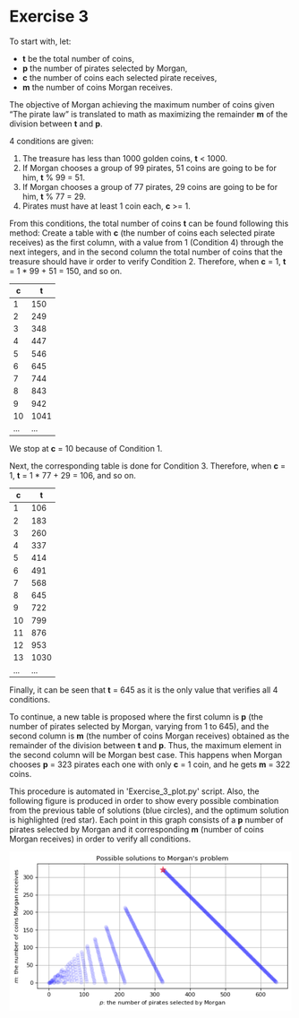# Exercise 3

To start with, let:
* **t** be the total number of coins,
* **p** the number of pirates selected by Morgan,
* **c** the number of coins each selected pirate receives,
* **m** the number of coins Morgan receives.

The objective of Morgan achieving the maximum number of coins given “The pirate law” is translated to math as maximizing the remainder **m** of the division between **t** and **p**.

4 conditions are given:

1. The treasure has less than 1000 golden coins, **t** < 1000.
2. If Morgan chooses a group of 99 pirates, 51 coins are going to be for him, **t** % 99 = 51.
3. If Morgan chooses a group of 77 pirates, 29 coins are going to be for him, **t** % 77 = 29.
4. Pirates must have at least 1 coin each, **c** >= 1.

From this conditions, the total number of coins **t** can be found following this method:
Create a table with **c** (the number of coins each selected pirate receives) as the first column, with a value from 1 (Condition 4) through the next integers, and in the second column the total number of coins that the treasure should have ir order to verify Condition 2. Therefore, when **c** = 1, **t** = 1 * 99 + 51 = 150, and so on.

| **c** | **t** |
| 	 --- 	|     --- 	   |
|	  1	    |	  150   |	
|	  2	    |	  249	   |	
|	  3	    |	  348	   |
|	  4	    |	  447	   |
|	  5	    |	  546	   |
|	  6	    |	  645	   |
|	  7	    |	  744	   |
|	  8	    |	  843	   |
|	  9	    |	  942	   |
|	  10    |	  1041	   |
|    ...	|	  ...	   |	

We stop at **c** = 10 because of Condition 1.

Next, the corresponding table is done for Condition 3. Therefore, when **c** = 1, **t** = 1 * 77 +  29 = 106, and so on.

| **c** | **t** |
| 	 --- 	|     --- 	   |
|	  1	    |	  106   |	
|	  2	    |	  183	   |	
|	  3	    |	  260	   |
|	  4	    |	  337	   |
|	  5	    |	  414	   |
|	  6	    |	  491	   |
|	  7	    |	  568	   |
|	  8	    |	  645	   |
|	  9	    |	  722	   |
|	  10    |	  799	   |
|	  11	|	  876	   |
|	  12    |	  953	   |
|	  13    |	  1030	   |
|    ...	|	  ...	   |

Finally, it can be seen that **t** = 645 as it is the only value that verifies all 4 conditions.

To continue, a new table is proposed where the first column is **p** (the number of pirates selected by Morgan, varying from 1 to 645), and the second column is **m** (the number of coins Morgan receives) obtained as the remainder of the division between **t** and **p**. Thus, the maximum element in the second column will be Morgan best case. This happens when Morgan chooses **p** = 323 pirates each one with only **c** = 1 coin, and he gets **m** = 322 coins.

This procedure is automated in 'Exercise_3_plot.py' script. Also, the following figure is produced in order to show every possible combination from the previous table of solutions (blue circles), and the optimum solution is highlighted (red star). Each point in this graph consists of a **p** number of pirates selected by Morgan and it corresponding **m** (number of coins Morgan receives) in order to verify all conditions.

![Alt text](exercise_3.png?raw=true "Possible solutions to Morgan's problem and optimum solution")